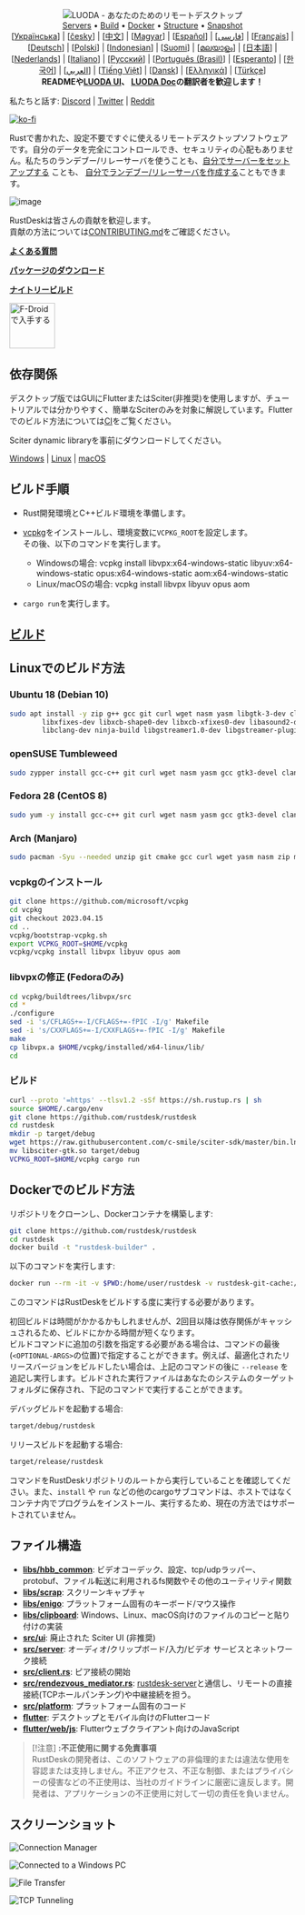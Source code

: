 <p align="center">
  <img src="../res/logo-header.svg" alt="LUODA - あなたのためのリモートデスクトップ"><br>
  <a href="#free-public-servers">Servers</a> •
  <a href="#raw-steps-to-build">Build</a> •
  <a href="#how-to-build-with-docker">Docker</a> •
  <a href="#file-structure">Structure</a> •
  <a href="#snapshot">Snapshot</a><br>
  [<a href="docs/README-UA.md">Українська</a>] | [<a href="docs/README-CS.md">česky</a>] | [<a href="docs/README-ZH.md">中文</a>] | [<a href="docs/README-HU.md">Magyar</a>] | [<a href="docs/README-ES.md">Español</a>] | [<a href="docs/README-FA.md">فارسی</a>] | [<a href="docs/README-FR.md">Français</a>] | [<a href="docs/README-DE.md">Deutsch</a>] | [<a href="docs/README-PL.md">Polski</a>] | [<a href="docs/README-ID.md">Indonesian</a>] | [<a href="docs/README-FI.md">Suomi</a>] | [<a href="docs/README-ML.md">മലയാളം</a>] | [<a href="docs/README-JP.md">日本語</a>] | [<a href="docs/README-NL.md">Nederlands</a>] | [<a href="docs/README-IT.md">Italiano</a>] | [<a href="docs/README-RU.md">Русский</a>] | [<a href="docs/README-PTBR.md">Português (Brasil)</a>] | [<a href="docs/README-EO.md">Esperanto</a>] | [<a href="docs/README-KR.md">한국어</a>] | [<a href="docs/README-AR.md">العربي</a>] | [<a href="docs/README-VN.md">Tiếng Việt</a>] | [<a href="docs/README-DA.md">Dansk</a>] | [<a href="docs/README-GR.md">Ελληνικά</a>] | [<a href="docs/README-TR.md">Türkçe</a>]<br>
  <b>READMEや<a href="https://github.com/rustdesk/rustdesk/tree/master/src/lang">LUODA UI</a>、 <a href="https://github.com/rustdesk/doc.rustdesk.com">LUODA Doc</a>の翻訳者を歓迎します！</b>
</p>

私たちと話す: [Discord](https://discord.gg/nDceKgxnkV) | [Twitter](https://twitter.com/rustdesk) | [Reddit](https://www.reddit.com/r/rustdesk)

[![ko-fi](https://ko-fi.com/img/githubbutton_sm.svg)](https://ko-fi.com/I2I04VU09)

Rustで書かれた、設定不要ですぐに使えるリモートデスクトップソフトウェアです。自分のデータを完全にコントロールでき、セキュリティの心配もありません。私たちのランデブー/リレーサーバを使うことも、[自分でサーバーをセットアップする](https://rustdesk.com/server) ことも、 [自分でランデブー/リレーサーバを作成する](https://github.com/rustdesk/rustdesk-server-demo)こともできます。

![image](https://user-images.githubusercontent.com/71636191/171661982-430285f0-2e12-4b1d-9957-4a58e375304d.png)

RustDeskは皆さんの貢献を歓迎します。  
貢献の方法については[CONTRIBUTING.md](docs/CONTRIBUTING.md)をご確認ください。

[**よくある質問**](https://github.com/rustdesk/rustdesk/wiki/FAQ)

[**パッケージのダウンロード**](https://github.com/rustdesk/rustdesk/releases)

[**ナイトリービルド**](https://github.com/rustdesk/rustdesk/releases/tag/nightly)

[<img src="https://fdroid.gitlab.io/artwork/badge/get-it-on.png"
    alt="F-Droidで入手する"
    height="80">](https://f-droid.org/en/packages/com.carriez.flutter_hbb)

## 依存関係

デスクトップ版ではGUIにFlutterまたはSciter(非推奨)を使用しますが、チュートリアルでは分かりやすく、簡単なSciterのみを対象に解説しています。Flutterでのビルド方法については[CI](https://github.com/rustdesk/rustdesk/blob/master/.github/workflows/flutter-build.yml)をご覧ください。

Sciter dynamic libraryを事前にダウンロードしてください。

[Windows](https://raw.githubusercontent.com/c-smile/sciter-sdk/master/bin.win/x64/sciter.dll) |
[Linux](https://raw.githubusercontent.com/c-smile/sciter-sdk/master/bin.lnx/x64/libsciter-gtk.so) |
[macOS](https://raw.githubusercontent.com/c-smile/sciter-sdk/master/bin.osx/libsciter.dylib)

## ビルド手順

- Rust開発環境とC++ビルド環境を準備します。

- [vcpkg](https://github.com/microsoft/vcpkg)をインストールし、環境変数に`VCPKG_ROOT`を設定します。  
その後、以下のコマンドを実行します。

  - Windowsの場合: vcpkg install libvpx:x64-windows-static libyuv:x64-windows-static opus:x64-windows-static aom:x64-windows-static
  - Linux/macOSの場合: vcpkg install libvpx libyuv opus aom

- `cargo run`を実行します。

## [ビルド](https://rustdesk.com/docs/en/dev/build/)

## Linuxでのビルド方法

### Ubuntu 18 (Debian 10)

```sh
sudo apt install -y zip g++ gcc git curl wget nasm yasm libgtk-3-dev clang libxcb-randr0-dev libxdo-dev \
        libxfixes-dev libxcb-shape0-dev libxcb-xfixes0-dev libasound2-dev libpulse-dev cmake make \
        libclang-dev ninja-build libgstreamer1.0-dev libgstreamer-plugins-base1.0-dev
```

### openSUSE Tumbleweed

```sh
sudo zypper install gcc-c++ git curl wget nasm yasm gcc gtk3-devel clang libxcb-devel libXfixes-devel cmake alsa-lib-devel gstreamer-devel gstreamer-plugins-base-devel xdotool-devel
```

### Fedora 28 (CentOS 8)

```sh
sudo yum -y install gcc-c++ git curl wget nasm yasm gcc gtk3-devel clang libxcb-devel libxdo-devel libXfixes-devel pulseaudio-libs-devel cmake alsa-lib-devel
```

### Arch (Manjaro)

```sh
sudo pacman -Syu --needed unzip git cmake gcc curl wget yasm nasm zip make pkg-config clang gtk3 xdotool libxcb libxfixes alsa-lib pipewire
```

### vcpkgのインストール

```sh
git clone https://github.com/microsoft/vcpkg
cd vcpkg
git checkout 2023.04.15
cd ..
vcpkg/bootstrap-vcpkg.sh
export VCPKG_ROOT=$HOME/vcpkg
vcpkg/vcpkg install libvpx libyuv opus aom
```

### libvpxの修正 (Fedoraのみ)

```sh
cd vcpkg/buildtrees/libvpx/src
cd *
./configure
sed -i 's/CFLAGS+=-I/CFLAGS+=-fPIC -I/g' Makefile
sed -i 's/CXXFLAGS+=-I/CXXFLAGS+=-fPIC -I/g' Makefile
make
cp libvpx.a $HOME/vcpkg/installed/x64-linux/lib/
cd
```

### ビルド

```sh
curl --proto '=https' --tlsv1.2 -sSf https://sh.rustup.rs | sh
source $HOME/.cargo/env
git clone https://github.com/rustdesk/rustdesk
cd rustdesk
mkdir -p target/debug
wget https://raw.githubusercontent.com/c-smile/sciter-sdk/master/bin.lnx/x64/libsciter-gtk.so
mv libsciter-gtk.so target/debug
VCPKG_ROOT=$HOME/vcpkg cargo run
```

## Dockerでのビルド方法

リポジトリをクローンし、Dockerコンテナを構築します:

```sh
git clone https://github.com/rustdesk/rustdesk
cd rustdesk
docker build -t "rustdesk-builder" .
```

以下のコマンドを実行します:

```sh
docker run --rm -it -v $PWD:/home/user/rustdesk -v rustdesk-git-cache:/home/user/.cargo/git -v rustdesk-registry-cache:/home/user/.cargo/registry -e PUID="$(id -u)" -e PGID="$(id -g)" rustdesk-builder
```
このコマンドはRustDeskをビルドする度に実行する必要があります。  

初回ビルドは時間がかかるかもしれませんが、2回目以降は依存関係がキャッシュされるため、ビルドにかかる時間が短くなります。  
ビルドコマンドに追加の引数を指定する必要がある場合は、コマンドの最後(`<OPTIONAL-ARGS>`の位置)で指定することができます。例えば、最適化されたリリースバージョンをビルドしたい場合は、上記のコマンドの後に `--release` を追記し実行します。ビルドされた実行ファイルはあなたのシステムのターゲットフォルダに保存され、下記のコマンドで実行することができます。  

デバッグビルドを起動する場合:
```sh
target/debug/rustdesk
```

リリースビルドを起動する場合:

```sh
target/release/rustdesk
```

コマンドをRustDeskリポジトリのルートから実行していることを確認してください。また、`install` や `run` などの他のcargoサブコマンドは、ホストではなくコンテナ内でプログラムをインストール、実行するため、現在の方法ではサポートされていません。

## ファイル構造

- **[libs/hbb_common](https://github.com/rustdesk/rustdesk/tree/master/libs/hbb_common)**: ビデオコーデック、設定、tcp/udpラッパー、protobuf、ファイル転送に利用されるfs関数やその他のユーティリティ関数
- **[libs/scrap](https://github.com/rustdesk/rustdesk/tree/master/libs/scrap)**: スクリーンキャプチャ
- **[libs/enigo](https://github.com/rustdesk/rustdesk/tree/master/libs/enigo)**: プラットフォーム固有のキーボード/マウス操作
- **[libs/clipboard](https://github.com/rustdesk/rustdesk/tree/master/libs/clipboard)**: Windows、Linux、macOS向けのファイルのコピーと貼り付けの実装
- **[src/ui](https://github.com/rustdesk/rustdesk/tree/master/src/ui)**: 廃止された Sciter UI (非推奨)
- **[src/server](https://github.com/rustdesk/rustdesk/tree/master/src/server)**: 
オーディオ/クリップボード/入力/ビデオ サービスとネットワーク接続
- **[src/client.rs](https://github.com/rustdesk/rustdesk/tree/master/src/client.rs)**: ピア接続の開始
- **[src/rendezvous_mediator.rs](https://github.com/rustdesk/rustdesk/tree/master/src/rendezvous_mediator.rs)**: [rustdesk-server](https://github.com/rustdesk/rustdesk-server)と通信し、リモートの直接接続(TCPホールパンチング)や中継接続を担う。
- **[src/platform](https://github.com/rustdesk/rustdesk/tree/master/src/platform)**: プラットフォーム固有のコード
- **[flutter](https://github.com/rustdesk/rustdesk/tree/master/flutter)**: デスクトップとモバイル向けのFlutterコード
- **[flutter/web/js](https://github.com/rustdesk/rustdesk/tree/master/flutter/web/js)**: Flutterウェブクライアント向けのJavaScript

> [!注意]
> **:不正使用に関する免責事項** <br>
> RustDeskの開発者は、このソフトウェアの非倫理的または違法な使用を容認または支持しません。不正アクセス、不正な制御、またはプライバシーの侵害などの不正使用は、当社のガイドラインに厳密に違反します。開発者は、アプリケーションの不正使用に対して一切の責任を負いません。

## スクリーンショット

![Connection Manager](https://github.com/rustdesk/rustdesk/assets/28412477/db82d4e7-c4bc-4823-8e6f-6af7eadf7651)

![Connected to a Windows PC](https://github.com/rustdesk/rustdesk/assets/28412477/9baa91e9-3362-4d06-aa1a-7518edcbd7ea)

![File Transfer](https://github.com/rustdesk/rustdesk/assets/28412477/39511ad3-aa9a-4f8c-8947-1cce286a46ad)

![TCP Tunneling](https://github.com/rustdesk/rustdesk/assets/28412477/78e8708f-e87e-4570-8373-1360033ea6c5)
